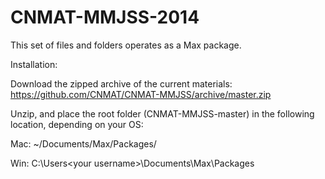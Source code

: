 CNMAT-MMJSS-2014
================

This set of files and folders operates as a Max package.  

Installation:

Download the zipped archive of the current materials:
https://github.com/CNMAT/CNMAT-MMJSS/archive/master.zip

Unzip, and place the root folder (CNMAT-MMJSS-master) in the following location, depending on your OS:

Mac:
~/Documents/Max/Packages/

Win:
C:\Users\<your username>\Documents\Max\Packages
